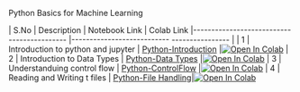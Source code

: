 Python Basics for Machine Learning

| S.No |  Description                        | Notebook Link                               | Colab Link 
|------------------------------------------- |--------------------------- ---------------- |
| 1    | Introduction to python and jupyter  | [Python-Introduction](python/python-basics) |[![Open In Colab](https://colab.research.google.com/assets/colab-badge.svg)](https://colab.research.google.com/github/rbg-research/AI-Training/blob/main/python/python-basics/Python-Introduction.ipynb)
| 2    | Introduction to Data Types          | [Python-Data Types](python/python-basics)   |[![Open In Colab](https://colab.research.google.com/assets/colab-badge.svg)](https://colab.research.google.com/github/rbg-research/AI-Training/blob/main/python/python-basics/Python-Data%20Types.ipynb)
| 3    | Understanduing control flow         | [Python-ControlFlow](python/python-basics)  |[![Open In Colab](https://colab.research.google.com/assets/colab-badge.svg)](https://colab.research.google.com/github/rbg-research/AI-Training/blob/main/python/python-basics/Python-ControlFlow.ipynb) 
| 4    | Reading and Writing t files         | [Python-File Handling](python/python-basics)|[![Open In Colab](https://colab.research.google.com/assets/colab-badge.svg)](https://colab.research.google.com/github/rbg-research/AI-Training/blob/main/python/python-basics/Python-File%20Handling.ipynb)




